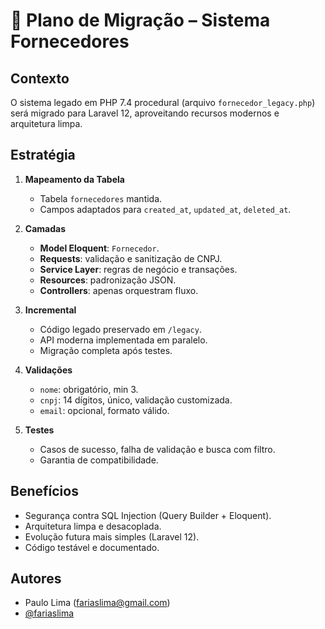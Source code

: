 
# 📄 Plano de Migração – Sistema Fornecedores

## Contexto
O sistema legado em PHP 7.4 procedural (arquivo `fornecedor_legacy.php`) será migrado para Laravel 12, aproveitando recursos modernos e arquitetura limpa.
## Estratégia

1. **Mapeamento da Tabela**
   - Tabela `fornecedores` mantida.
   - Campos adaptados para `created_at`, `updated_at`, `deleted_at`.

2. **Camadas**
   - **Model Eloquent**: `Fornecedor`.
   - **Requests**: validação e sanitização de CNPJ.
   - **Service Layer**: regras de negócio e transações.
   - **Resources**: padronização JSON.
   - **Controllers**: apenas orquestram fluxo.

3. **Incremental**
   - Código legado preservado em `/legacy`.
   - API moderna implementada em paralelo.
   - Migração completa após testes.

4. **Validações**
   - `nome`: obrigatório, min 3.
   - `cnpj`: 14 dígitos, único, validação customizada.
   - `email`: opcional, formato válido.

5. **Testes**
   - Casos de sucesso, falha de validação e busca com filtro.
   - Garantia de compatibilidade.
## Benefícios
- Segurança contra SQL Injection (Query Builder + Eloquent).
- Arquitetura limpa e desacoplada.
- Evolução futura mais simples (Laravel 12).
- Código testável e documentado.
## Autores

- Paulo Lima (fariaslima@gmail.com)
- [@fariaslima](https://www.github.com/fariaslima)

